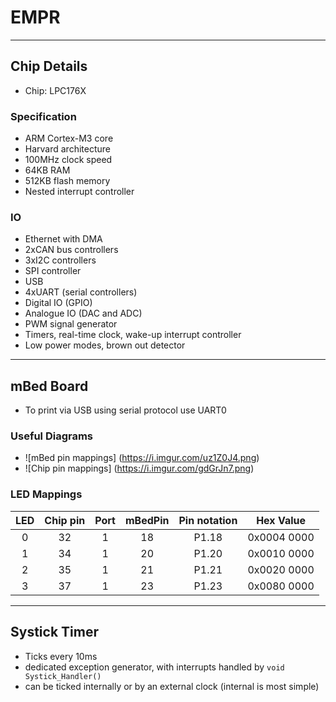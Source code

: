 # EMPR
---

## Chip Details

- Chip: LPC176X

### Specification
- ARM Cortex-M3 core
- Harvard architecture
- 100MHz clock speed
- 64KB RAM
- 512KB flash memory
- Nested interrupt controller

### IO
- Ethernet with DMA
- 2xCAN bus controllers
- 3xI2C controllers
- SPI controller
- USB
- 4xUART (serial controllers)
- Digital IO (GPIO)
- Analogue IO (DAC and ADC)
- PWM signal generator
- Timers, real-time clock, wake-up interrupt controller
- Low power modes, brown out detector
---
## mBed Board
- To print via USB using serial protocol use UART0
  
### Useful Diagrams
- ![mBed pin mappings]
(https://i.imgur.com/uz1Z0J4.png)
- ![Chip pin mappings]
(https://i.imgur.com/gdGrJn7.png)

### LED Mappings
|LED|Chip pin|Port|mBedPin|Pin notation|Hex Value|
|:---:|:---:|:---:|:---:|:---:|:---:|
|0|32|1|18|P1.18|0x0004 0000|
|1|34|1|20|P1.20|0x0010 0000|
|2|35|1|21|P1.21|0x0020 0000|
|3|37|1|23|P1.23|0x0080 0000|

---
## Systick Timer
- Ticks every 10ms
- dedicated exception generator, with interrupts handled by `void Systick_Handler()`
- can be ticked internally or by an external clock (internal is most simple)
